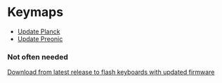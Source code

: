 # Keymaps

* [Update Planck](https://config.qmk.fm/#/planck/rev6_drop/LAYOUT_ortho_4x12)
* [Update Preonic](https://config.qmk.fm/#/preonic/rev3_drop/LAYOUT_ortho_5x12)

### Not often needed

[Download from latest release to flash keyboards with updated firmware](https://github.com/qmk/qmk_toolbox/releases)
